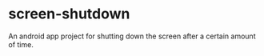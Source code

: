 # screen-shutdown
An android app project for shutting down the screen after a certain amount of time.
